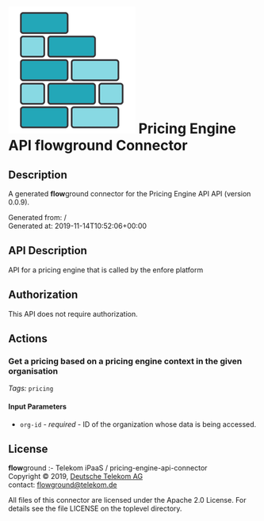 # ![LOGO](logo.png) Pricing Engine API **flow**ground Connector

## Description

A generated **flow**ground connector for the Pricing Engine API API (version 0.0.9).

Generated from: /<br/>
Generated at: 2019-11-14T10:52:06+00:00

## API Description

API for a pricing engine that is called by the enfore platform<br/>

## Authorization

This API does not require authorization.

## Actions

### Get a pricing based on a pricing engine context in the given organisation

*Tags:* `pricing`

#### Input Parameters
* `org-id` - _required_ - ID of the organization whose data is being accessed.<br/>

## License

**flow**ground :- Telekom iPaaS / pricing-engine-api-connector<br/>
Copyright © 2019, [Deutsche Telekom AG](https://www.telekom.de)<br/>
contact: flowground@telekom.de

All files of this connector are licensed under the Apache 2.0 License. For details
see the file LICENSE on the toplevel directory.
